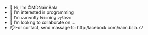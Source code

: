 - 👋 Hi, I’m @MDNaimBala
- 👀 I’m interested in programming 
- 🌱 I’m currently learning python 
- 💞️ I’m looking to collaborate on ...
- 📫 For contact, send massage to: http:/facebook.com/naim.bala.77

<!---
MDNaimBala/MDNaimBala is a ✨ special ✨ repository because its `README.md` (this file) appears on your GitHub profile.
You can click the Preview link to take a look at your changes.
--->

